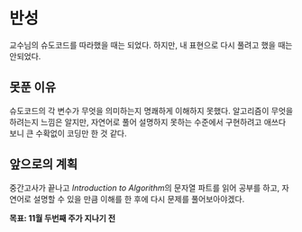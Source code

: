 # 반성
교수님의 슈도코드를 따라했을 때는 되었다.
하지만, 내 표현으로 다시 풀려고 했을 때는 안되었다.

## 못푼 이유
슈도코드의 각 변수가 무엇을 의미하는지 
명쾌하게 이해하지 못했다.
알고리즘이 무엇을 하려는지 느낌은 알지만, 
자연어로 풀어 설명하지 못하는 수준에서 
구현하려고 애쓰다 보니 큰 수확없이 코딩만 한 것 같다.

## 앞으로의 계획
중간고사가 끝나고 *Introduction to Algorithm*의 문자열
파트를 읽어 공부를 하고,
자연어로 설명할 수 있을 만큼 이해를 한 후에 
다시 문제를 풀어보아야겠다.

**목표: 11월 두번째 주가 지나기 전**


